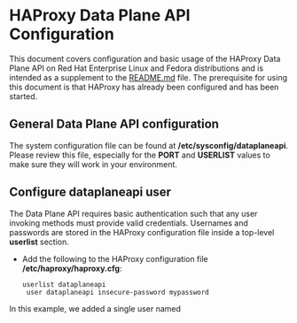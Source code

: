 # HAProxy Data Plane API Configuration
This document covers configuration and basic usage of the HAProxy Data Plane API on Red Hat Enterprise Linux and Fedora distributions and is intended as a supplement to the [README.md](README.md) file.  The prerequisite for using this document is that HAProxy has already been configured and has been started.

## General Data Plane API configuration
The system configuration file can be found at **/etc/sysconfig/dataplaneapi**.  Please review this file, especially for the **PORT** and **USERLIST** values to make sure they will work in your environment.

## Configure dataplaneapi user
The Data Plane API requires basic authentication such that any user invoking methods must provide valid credentials.
Usernames and passwords are stored in the HAProxy configuration file inside a top-level **userlist** section.

 - Add the following to the HAProxy configuration file
   **/etc/haproxy/haproxy.cfg**:

       userlist dataplaneapi
        user dataplaneapi insecure-password mypassword
In this example, we added a single user named
<!--stackedit_data:
eyJoaXN0b3J5IjpbLTE4MjM1MDUxMjksMTU5MjQ0NTkwNiwyNT
kxODIxNjAsMTgwMzgwNzg1Nl19
-->
